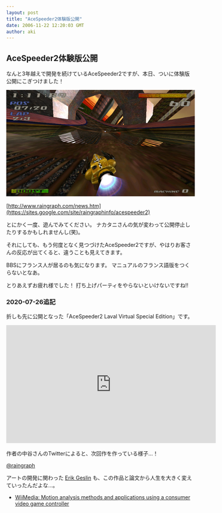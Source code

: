 ```yaml
---
layout: post
title: "AceSpeeder2体験版公開"
date: 2006-11-22 12:20:03 GMT
author: aki
---
```

## AceSpeeder2体験版公開

なんと3年越えで開発を続けているAceSpeeder2ですが、本日、ついに体験版公開にこぎつけました！

![20061122.jpg](/assets/2006/20061122.jpg)


[http://www.raingraph.com/news.htm](https://sites.google.com/site/raingraphinfo/acespeeder2)

とにかく一度、遊んでみてください。
ナカタニさんの気が変わって公開停止したりするかもしれませんし(笑)。


それにしても、もう何度となく見つづけたAceSpeeder2ですが、やはりお客さんの反応が出てくると、違うことも見えてきます。

BBSにフランス人が居るのも気になります。
マニュアルのフランス語版をつくらないとなあ。

とりあえずお疲れ様でした！
打ち上げパーティをやらないといけないですね!!

### 2020-07-26追記

折しも先に公開となった「AceSpeeder2 Laval Virtual Special Edition」です。

<iframe width="560" height="315" src="https://www.youtube.com/embed/N4WtupBoRMI" frameborder="0" allow="accelerometer; autoplay; encrypted-media; gyroscope; picture-in-picture" allowfullscreen></iframe>

作者の中谷さんのTwitterによると、次回作を作っている様子…！

[@raingraph](https://twitter.com/raingraph)

アートの開発に関わった [Erik Geslin](https://www.researchgate.net/profile/Erik_Geslin) も、この作品と論文から人生を大きく変えていったんだよな…。

- [WiiMedia: Motion analysis methods and applications using a consumer video game controller](https://www.researchgate.net/publication/234819226_WiiMedia_Motion_analysis_methods_and_applications_using_a_consumer_video_game_controller)